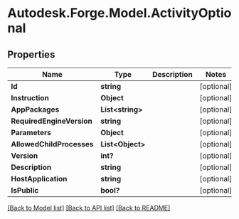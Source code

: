 # Autodesk.Forge.Model.ActivityOptional
## Properties

Name | Type | Description | Notes
------------ | ------------- | ------------- | -------------
**Id** | **string** |  | [optional] 
**Instruction** | **Object** |  | [optional] 
**AppPackages** | **List&lt;string&gt;** |  | [optional] 
**RequiredEngineVersion** | **string** |  | [optional] 
**Parameters** | **Object** |  | [optional] 
**AllowedChildProcesses** | **List&lt;Object&gt;** |  | [optional] 
**Version** | **int?** |  | [optional] 
**Description** | **string** |  | [optional] 
**HostApplication** | **string** |  | [optional] 
**IsPublic** | **bool?** |  | [optional] 

[[Back to Model list]](../README.md#documentation-for-models) [[Back to API list]](../README.md#documentation-for-api-endpoints) [[Back to README]](../README.md)

